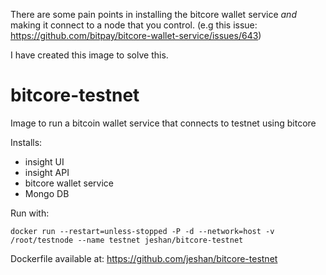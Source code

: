 There are some pain points in installing the bitcore wallet service *and* making it connect to a node that you control.
(e.g this issue: https://github.com/bitpay/bitcore-wallet-service/issues/643)

I have created this image to solve this.

# bitcore-testnet
Image to run a bitcoin wallet service that connects to testnet using bitcore

Installs:
* insight UI
* insight API
* bitcore wallet service
* Mongo DB

Run with:

`docker run --restart=unless-stopped -P -d --network=host -v /root/testnode --name testnet jeshan/bitcore-testnet`

Dockerfile available at:
https://github.com/jeshan/bitcore-testnet

